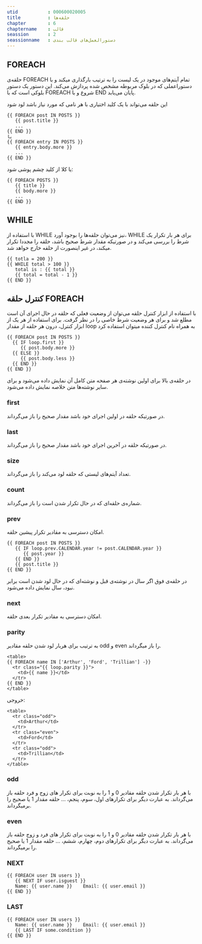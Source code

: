 ```yaml
---
utid           : 000600020005
title          : حلقه‌ها
chapter        : 6
chaptername    : قالب
seassion       : 2
seassionname   : دستورالعمل‌های قالب بندی
---
```



<h2>FOREACH</h2>

<p>حلقه‌ی FOREACH تمام آیتم‌های موجود در یک لیست را به ترتیب بارگذاری میکند و با دستوراعملی که در بلوک مربوطه مشخص شده پردازش می‌کند. این دستور یک دستور بلوکی است که با FOREACH شروع و با END پایان می‌یابد.</p>

<p>این حلقه می‌تواند با یک کلید اختیاری با هر نامی که مورد نیاز باشد لود شود</p>

<pre><code>{{ FOREACH post IN POSTS }}
   {{ post.title }}
   ...
{{ END }}
یا
{{ FOREACH entry IN POSTS }}
   {{ entry.body.more }}
   ...
{{ END }}
</code></pre>

<p>یا کلا از کلید چشم پوشی شود:</p>

<pre><code>{{ FOREACH POSTS }}
   {{ title }}
   {{ body.more }}
   ...
{{ END }}
</code></pre>

<h2>WHILE</h2>

<p>با استفاده از WHILE نیز می‌توان حلقه‌ها را بوجود آورد، WHILE برای هر بار تکرار یک شرط را بررسی می‌کند و در صورتیکه مقدار شرط صحیح باشد، حلقه را مجددا تکرار میکند، در غیر اینصورت از حلقه خارج خواهد شد.</p>

<pre><code>{{ totla = 200 }}
{{ WHILE total &gt; 100 }}
   total is : {{ total }}
   {{ total = total - 1 }}
{{ END }}
</code></pre>

<h2>کنترل حلقه FOREACH</h2>

<p>با استفاده از ابزار کنترل حلقه می‌توان از وضعیت فعلی که حلقه در حال اجرای آن است مطلع شد و برای هر وضعیت شرط خاصی را در نظر گرفت. برای استفاده از هر یک از ابزار کنترل، درون هر حلقه از مقدار loop به همراه نام کنترل کننده میتوان استفاده کرد</p>

<pre><code>{{ FOREACH post IN POSTS }}
  {{ IF loop.first }}
     {{ post.body.more }}
  {{ ELSE }}
     {{ post.body.less }}
  {{ END }}
{{ END }}
</code></pre>

<p>در حلقه‌ی بالا برای اولین نوشته‌ی هر صفحه متن کامل آن نمایش داده می‌شود و برای سایر نوشته‌ها متن خلاصه نمایش داده می‌شود.</p>

<h3>first</h3>

<p>در صورتیکه حلقه در اولین اجرای خود باشد مقدار صحیح را باز می‌گرداند.</p>

<h3>last</h3>

<p>در صورتیکه حلقه در آخرین اجرای خود باشد مقدار صحیح را باز می‌گرداند.</p>

<h3>size</h3>

<p>تعداد آیتم‌های لیستی که حلقه لود می‌کند را باز می‌گرداند.</p>

<h3>count</h3>

<p>شماره‌ی حلقه‌ای که در حال تکرار شدن است را باز می‌گرداند.</p>

<h3>prev</h3>

<p>امکان دسترسی به مقادیر تکرار پیشین حلقه.</p>

<pre><code>{{ FOREACH post IN POSTS }}
   {{ IF loop.prev.CALENDAR.year != post.CALENDAR.year }}
      {{ post.year }}
   {{ END }}
   {{ post.title }}
{{ END }}
</code></pre>

<p>در حلقه‌ی فوق اگر سال در نوشته‌ی قبل و نوشته‌ای که در حال لود شدن است برابر نبود، سال نمایش داده می‌شود.</p>

<h3>next</h3>

<p>امکان دسترسی به مقادیر تکرار بعدی حلقه‌.</p>

<h3>parity</h3>

<p>به ترتیب برای هربار لود شدن حلقه مقادیر odd و even را باز میگرداند.</p>

<pre><code>&lt;table&gt;
{{ FOREACH name IN ['Arthur', 'Ford', 'Trillian'] -}}
  &lt;tr class="{{ loop.parity }}"&gt;
    &lt;td&gt;{{ name }}&lt;/td&gt;
  &lt;/tr&gt;
{{ END }}
&lt;/table&gt;
</code></pre>

<p>خروجی:</p>

<pre><code>&lt;table&gt;
  &lt;tr class="odd"&gt;
    &lt;td&gt;Arthur&lt;/td&gt;
  &lt;/tr&gt;
  &lt;tr class="even"&gt;
    &lt;td&gt;Ford&lt;/td&gt;
  &lt;/tr&gt;
  &lt;tr class="odd"&gt;
    &lt;td&gt;Trillian&lt;/td&gt;
  &lt;/tr&gt;
&lt;/table&gt;
</code></pre>

<h3>odd</h3>

<p>با هر بار تکرار شدن حلقه مقادیر 0 و 1 را به نوبت برای تکرار های زوج و فرد حلقه باز می‌گرداند. به عبارت دیگر برای تکرارهای اول، سوم، پنجم، ... حلقه مقدار 1 یا صحیح را برمیگر‌داند.</p>

<h3>even</h3>

<p>با هر بار تکرار شدن حلقه مقادیر 0 و 1 را به نوبت برای تکرار های فرد و زوج حلقه باز می‌گرداند. به عبارت دیگر برای تکرارهای دوم، چهارم، ششم، ... حلقه مقدار 1 یا صحیح را برمیگر‌داند.</p>

<h3>NEXT</h3>

<pre><code>{{ FOREACH user IN users }}
   {{ NEXT IF user.isguest }}
   Name: {{ user.name }}    Email: {{ user.email }}
{{ END }}
</code></pre>

<h3>LAST</h3>

<pre><code>{{ FOREACH user IN users }}
   Name: {{ user.name }}    Email: {{ user.email }}
   {{ LAST IF some.condition }}
{{ END }}
</code></pre>


